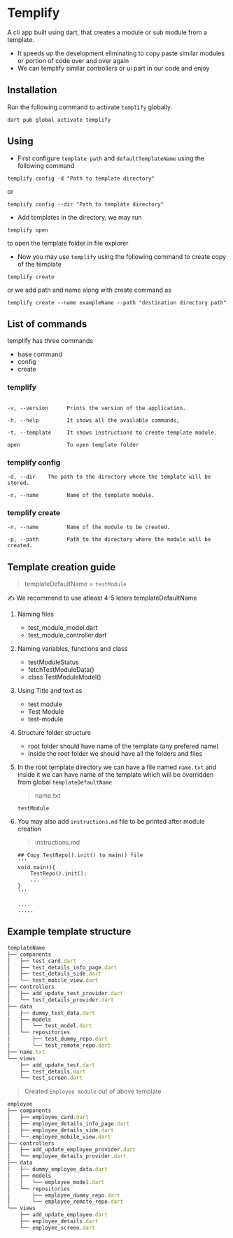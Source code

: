 # Templify

A cli app built using dart, that creates a module or sub module from a template.
- It speeds up the development eliminating to copy paste similar modules or portion of code over and over again
- We can templify similar controllers or ui part in our code and enjoy

## Installation
Run the following command to activate `templify` globally.
```console
dart pub global activate templify
```

## Using
- First configure `template path` and `defaultTemplateName` using the following command
```console
templify config -d "Path to template directory"
```
or
```console
templify config --dir "Path to template directory"
```
- Add templates in the directory, we may run
```console
templify open
```
to open the template folder in file explorer
- Now you may use `templify` using the following command to create copy of the template
```
templify create
```
or we add path and name along with create command as
```
templify create --name exampleName --path "destination directory path"
```

## List of commands
templify has three commands
- base command
- config
- create

### templify
```

-v, --version      Prints the version of the application.

-h, --help         It shows all the available commands, 

-t, --template     It shows instructions to create template module.

open               To open template folder

```


### templify config
```console
-d, --dir    The path to the directory where the template will be stored.

-n, --name         Name of the template module.

```


### templify create 
```console
-n, --name         Name of the module to be created.

-p, --path         Path to the directory where the module will be created.

```

## Template creation guide

> templateDefaultName = `testModule`
 
 ✍️ We recommend to use atleast 4-5 leters templateDefaultName
1. Naming files
    * test_module_model.dart
    * test_module_controller.dart

2. Naming variables, functions and class
    * testModuleStatus
    * fetchTestModuleData()
    * class TestModuleModel()
3. Using Title and text as
    * test module
    * Test Module
    * test-module

4. Structure folder structure
    * root folder should have name of the template (any prefered name)
    * Inside the root folder we should have all the folders and files
5. In the root template directory we can have a file named `name.txt` and inside it we can have name of the template which will be overridden from global `templateDefaultName`<br>
    > name.txt
    ```
    testModule
    ```
7. You may also add `instructions.md` file to be printed after module creation
    > instructions.md
    ```
    ## Copy TestRepo().init() to main() file
    '''
    void main(){
        TestRepo().init();
        ...
    }
    '''

    ....
    .....
    ```

## Example template structure
```ts
templateName
├── components
│   ├── test_card.dart
│   ├── test_details_info_page.dart
│   ├── test_details_side.dart
│   └── test_mobile_view.dart
├── controllers
│   ├── add_update_test_provider.dart
│   └── test_details_provider.dart
├── data
│   ├── dummy_test_data.dart
│   ├── models
│   │   └── test_model.dart
│   └── repositories
│       ├── test_dummy_repo.dart
│       └── test_remote_repo.dart
├── name.txt
└── views
    ├── add_update_test.dart
    ├── test_details.dart
    └── test_screen.dart
```

> Created `Employee module` out of above template

```ts
employee
├── components
│   ├── employee_card.dart
│   ├── employee_details_info_page.dart
│   ├── employee_details_side.dart
│   └── employee_mobile_view.dart
├── controllers
│   ├── add_update_employee_provider.dart
│   └── employee_details_provider.dart
├── data
│   ├── dummy_employee_data.dart
│   ├── models
│   │   └── employee_model.dart
│   └── repositories
│       ├── employee_dummy_repo.dart
│       └── employee_remote_repo.dart
└── views
    ├── add_update_employee.dart
    ├── employee_details.dart
    └── employee_screen.dart
```
